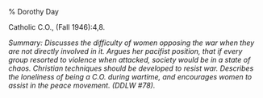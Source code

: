 % Dorothy Day

Catholic C.O., (Fall 1946):4,8.

*Summary: Discusses the difficulty of women opposing the war when they
are not directly involved in it. Argues her pacifist position, that if
every group resorted to violence when attacked, society would be in a
state of chaos. Christian techniques should be developed to resist war.
Describes the loneliness of being a C.O. during wartime, and encourages
women to assist in the peace movement. (DDLW \#78).*


